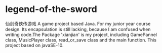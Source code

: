 # legend-of-the-sword
仙剑奇侠传游戏
A game project based Java. For my junior year course design.
Its encapsulation is still lacking, because I am confused when writing code.The Package 'xianjian' is my project, including GamePannel class, MusicPlayer class, read_or_save class and the main function.
This project based on javaSE-10.
